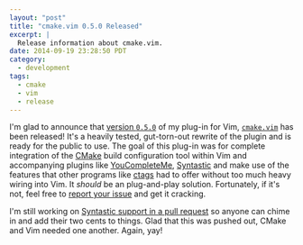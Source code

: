 ```yaml
---
layout: "post"
title: "cmake.vim 0.5.0 Released"
excerpt: |
  Release information about cmake.vim.
date: 2014-09-19 23:28:50 PDT
category:
  - development
tags:
  - cmake
  - vim
  - release
---
```


I'm glad to announce that [version `0.5.0`][re] of my plug-in for Vim,
[`cmake.vim`][cmakevim] has been released! It's a heavily tested, gut-torn-out
rewrite of the plugin and is ready for the public to use. The goal of this
plug-in was for complete integration of the [CMake][] build configuration tool
within Vim and accompanying plugins like [YouCompleteMe][], [Syntastic][] and
make use of the features that other programs like [ctags][] had to offer
without too much heavy wiring into Vim. It _should_ be an plug-and-play
solution. Fortunately, if it's not, feel free to [report your issue][bugs] and
get it cracking.

I'm still working on [Syntastic support in a pull request][sypr] so anyone can
chime in and add their two cents to things. Glad that this was pushed out,
CMake and Vim needed one another. Again, yay!

[cmakevim]: https://jalcine.github.io/cmake.vim
[cmake]: http://cmake.org
[YouCompleteMe]: https://github.com/Valloric/YouCompleteMe
[Syntastic]: https://github.com/scrooloose/syntastic
[ctags]: http://ctags.sourceforge.net/
[bugs]: https://github.com/jalcine/cmake.vim/issues
[re]: https://github.com/jalcine/cmake.vim/releases/tag/v0.5.0
[sypr]: https://github.com/jalcine/cmake.vim/pull/45
